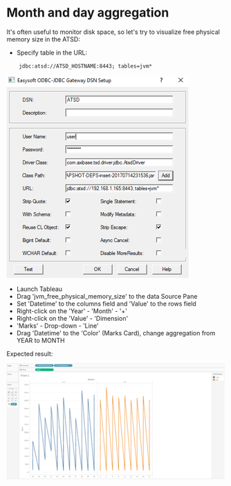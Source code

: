 # Month and day aggregation

It's often useful to monitor disk space, so let's try to visualize free physical memory size in the ATSD:

- Specify table in the URL: 
```
    jdbc:atsd://ATSD_HOSTNAME:8443; tables=jvm*
```
![](images/tables_spec.png)


- Launch Tableau
- Drag 'jvm_free_physical_memory_size' to the data Source Pane
- Set 'Datetime' to the columns field and 'Value' to the rows field
- Right-click on the 'Year' - 'Month' - '+'
- Right-click on the 'Value' - 'Dimension' 
- 'Marks' - Drop-down - 'Line'
- Drag 'Datetime' to the 'Color' (Marks Card), change aggregation from YEAR to MONTH


Expected result:

![](images/free_physical_memory_size.png)
